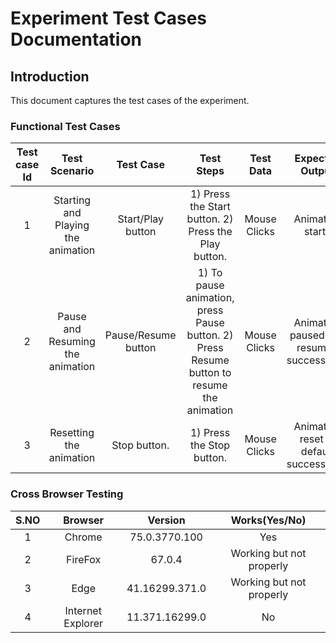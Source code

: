 # Experiment Test Cases Documentation

## Introduction 
This document captures the test cases of the experiment.

### Functional Test Cases

| Test case Id 	|             Test Scenario            	|      Test Case     	|                                               Test Steps                                              	|   Test Data  	|              Expected Output              	|               Actual Output               	| Test Result 	| Comments 	|
|:------------:	|:------------------------------------:	|:------------------:	|:-----------------------------------------------------------------------------------------------------:	|:------------:	|:-----------------------------------------:	|:-----------------------------------------:	|:-----------:	|:--------:	|
|       1      	| Starting and Playing the animation 	| Start/Play button 	|                          1) Press the Start button. 2) Press the Play button.                         	| Mouse Clicks 	|       Animation starts     	|       Animation starts       	|     Pass    	|   None   	|
|       2      	|    Pause and Resuming the animation   	|  Pause/Resume button 	| 1) To pause animation, press Pause button. 2) Press Resume button to resume the animation 	| Mouse Clicks 	|    Animation paused and resumed successfully.   	|    Animation paused and resumed successfully.   	|     Pass    	|   None   	|
|       3      	|  Resetting the animation 	|    Stop button.   	|                 1) Press the Stop button.                	| Mouse Clicks 	| Animation reset to default successfully. 	| Animations reset to default successfully. 	|     Pass    	|   None   	|

### Cross Browser Testing

| S.NO 	|      Browser      	|     Version    	| Works(Yes/No) 	|
|:----:	|:-----------------:	|:--------------:	|:-------------:	|
|   1  	|       Chrome      	|  75.0.3770.100 	|      Yes      	|
|   2  	|      FireFox      	|     67.0.4     	|      Working but not properly      	|
|   3  	|        Edge       	|  41.16299.371.0  	|     Working but not properly       	|
|   4  	| Internet Explorer 	| 11.371.16299.0 	|       No      	|